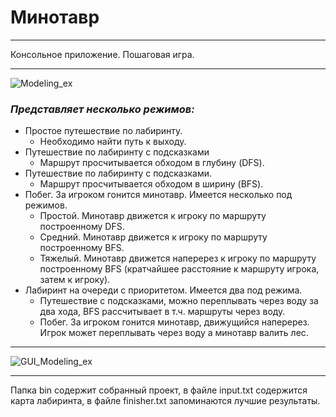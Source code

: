 # **Минотавр**
*************
Консольное приложение. Пошаговая игра.
*********
![Modeling_ex](https://1.downloader.disk.yandex.ru/disk/502dd48565f53e9db94b3c6a072a79d4ae557a1c70c7d3e4dbe29c3b47914613/59a8a5ec/e4yAmOpUdHfB_SQ08sGywY1f500DDupBLri9aRRz1C8wUyXH2JlGFFAde88bVK1nzkwTxuCRydUQl0gbvLuJSw%3D%3D?uid=227757636&filename=min_menu.jpg&disposition=inline&hash=&limit=0&content_type=image%2Fjpeg&fsize=47309&hid=9251aa8dd2e977b558b3bc96a75ab84c&media_type=image&tknv=v2&etag=a030497dd912b2898f0c6b14f2ff9608)

### ***Представляет несколько режимов:***

+ Простое путешествие по лабиринту.
	+ Необходимо найти путь к выходу.
+ Путешествие по лабиринту с подсказками
	+ Маршрут просчитывается обходом в глубину (DFS).
+ Путешествие по лабиринту с подсказками.
	+ Маршрут просчитывается обходом в ширину (BFS).
+ Побег. За игроком гонится минотавр. Имеется несколько под режимов.
	+ Простой. Минотавр движется к игроку по маршруту построенному DFS.
	+ Средний. Минотавр движется к игроку по маршруту построенному BFS.
	+ Тяжелый. Минотавр движется наперерез к игроку по маршруту построенному BFS (кратчайшее расстояние к маршруту игрока, затем к игроку).
+ Лабиринт на очереди с приоритетом. Имеется два под режима. 
	+ Путешествие с подсказками, можно переплывать через воду за два хода, BFS рассчитывает в т.ч. маршруты через воду.
	+ Побег. За игроком гонится минотавр, движущийся наперерез. Игрок может переплывать через воду а минотавр валить лес. 
**********

![GUI_Modeling_ex](https://4.downloader.disk.yandex.ru/disk/a858afce77de08113d7c15262ef4a8393058fb967816e34eda0e6a0e47e068ee/59a9b5b4/e4yAmOpUdHfB_SQ08sGywTbYnVMf4l2d1Tf5uW56RDOBH4kUke6byCqy8NvK0_ocb7WalqRsoKSqO0gfjXXACQ%3D%3D?uid=227757636&filename=min_game.jpg&disposition=inline&hash=&limit=0&content_type=image%2Fjpeg&fsize=34752&hid=c755c174692666a7831d80771ff6cc2e&media_type=image&tknv=v2&etag=5262a263261295dce7e2728636f01576)
*********

Папка bin содержит собранный проект, в файле input.txt содержится карта лабиринта, в файле finisher.txt запоминаются лучшие результаты.

